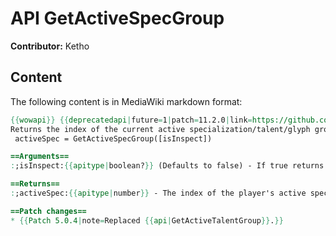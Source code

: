 # API GetActiveSpecGroup

**Contributor:** Ketho

## Content

The following content is in MediaWiki markdown format:

```mediawiki
{{wowapi}} {{deprecatedapi|future=1|patch=11.2.0|link=https://github.com/Gethe/wow-ui-source/blob/11.2.0/Interface/AddOns/Blizzard_DeprecatedSpecialization/Deprecated_Specialization_Standard.lua#L18-L19}}
Returns the index of the current active specialization/talent/glyph group.
 activeSpec = GetActiveSpecGroup([isInspect])

==Arguments==
:;isInspect:{{apitype|boolean?}} (Defaults to false) - If true returns the information for the inspected unit instead of the player.

==Returns==
:;activeSpec:{{apitype|number}} - The index of the player's active specialization/talent/glyph group (1 for primary / 2 for secondary).

==Patch changes==
* {{Patch 5.0.4|note=Replaced {{api|GetActiveTalentGroup}}.}}
```